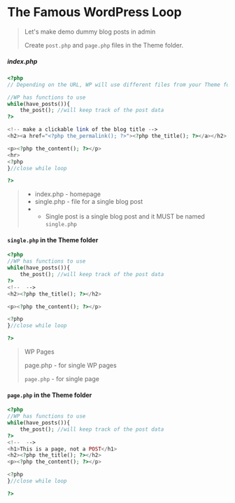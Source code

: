 # The Famous WordPress Loop
> Let's make demo dummy blog posts in admin
>
> Create `post.php` and `page.php` files in the Theme folder.

##### index.php 
>
```php
<?php
// Depending on the URL, WP will use different files from your Theme folder to control what is seen on the screen.

//WP has functions to use
while(have_posts()){
    the_post(); //will keep track of the post data
?>

<!-- make a clickable link of the blog title -->
<h2><a href="<?php the_permalink(); ?>"><?php the_title(); ?></a></h2>

<p><?php the_content(); ?></p>
<hr>
<?php
}//close while loop

?>
```

> -  index.php - homepage 
> -  single.php -  file for a single blog post
> - - Single post is a single blog post and it MUST be named `single.php`

#### `single.php` in the Theme folder

```php
<?php
//WP has functions to use
while(have_posts()){
    the_post(); //will keep track of the post data
?>
<!--  -->
<h2><?php the_title(); ?></h2>

<p><?php the_content(); ?></p>

<?php
}//close while loop

?>
```


>  WP Pages
>
> page.php - for single WP pages 
>
> `page.php` - for single page

#### `page.php` in the Theme folder
```php
<?php
//WP has functions to use
while(have_posts()){
    the_post(); //will keep track of the post data
?>
<!--  -->
<h1>This is a page, not a POST</h1>
<h2><?php the_title(); ?></h2>
<p><?php the_content(); ?></p>

<?php
}//close while loop

?>
```
